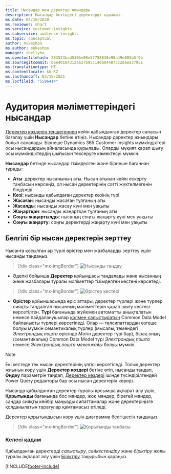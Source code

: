 ```yaml
---
title: Нысандар мен деректер жиындары
description: Нысандар бетіндегі деректерді қараңыз.
ms.date: 04/16/2020
ms.reviewer: mhart
ms.service: customer-insights
ms.subservice: audience-insights
ms.topic: conceptual
author: mukeshpo
ms.author: mukeshpo
manager: shellyha
ms.openlocfilehash: 383523bad5105e08e57758838e90a49e805b5f9b
ms.sourcegitcommit: bae40184312ab27b95c140a044875c2daea37951
ms.translationtype: HT
ms.contentlocale: kk-KZ
ms.lasthandoff: 03/15/2021
ms.locfileid: "5596414"
---
```

# <a name="entities-in-audience-insights"></a>Аудитория мәліметтеріндегі нысандар

[Деректер көздерін теңшегеннен](data-sources.md) кейін қабылданған деректер сапасын бағалау үшін **Нысандар** бетіне өтіңіз. Нысандар деректер жиындары болып саналады. Бірнеше Dynamics 365 Customer Insights мүмкіндіктері осы нысандардың айналасында құрылады. Оларды мұқият қарап шығу осы мүмкіндіктердің шығысын тексеруге көмектесуі мүмкін.

**Нысандар** бетінде нысандар тізімделген және бірнеше бағаннан тұрады:

- **Аты**: деректер нысанының аты. Нысан атынан кейін ескерту таңбасын көрсеңіз, ол нысан деректерінің сәтті жүктелмегенін білдіреді.
- **Көзі**: нысанды қабылдаған деректер көзінің түрі
- **Жасаған**: нысанды жасаған тұлғаның аты
- **Жасалды**: нысанды жасау күні мен уақыты
- **Жаңартқан**: нысанды жаңартқан тұлғаның аты
- **Соңғы жаңартылды**: нысаның соңғы жаңарту күні мен уақыты
- **Соңғы жаңарту**: соңғы деректерді жаңарту күні мен уақыты

## <a name="exploring-a-specific-entitys-data"></a>Белгілі бір нысан деректерін зерттеу

Нысанға қосылған әр түрлі өрістер мен жазбаларды зерттеу үшін нысанды таңдаңыз.

> [!div class="mx-imgBorder"]
> ![Нысанды таңдау](media/data-manager-entities-data.png "Нысанды таңдау")

- Әдепкі бойынша **Деректер** қойыншасы таңдалады және нысанның жеке жазбалары туралы мәліметтер тізімделген кестені көрсетеді.

> [!div class="mx-imgBorder"]
> ![Өрістер кестесі](media/data-manager-entities-fields.PNG "Өрістер кестесі")

- **Өрістер** қойыншасында өріс аттары, деректер түрлері және түрлер сияқты таңдалған нысанның мәліметтерін қарап шығу кестесі көрсетілген. **Түрі** бағанында жүйемен автоматты анықталатын немесе пайдаланушылар [қолмен салыстыратын](map-entities.md) Common Data Model байланысты түрлері көрсетіледі. Олар — төлсипаттардан өзгеше болуы мүмкін семантикалық түрлер (мысалы, төмендегі *Электрондық пошта* өрісінде *Мәтін* деректер түрі бар), бірақ оның (семантикалық) Common Data Model түрі *Электрондық пошта* немесе *Электрондық пошта мекенжайы* болуы мүмкін.

> [!NOTE]
> Екі кестеде тек нысан деректерінің үлгісі көрсетіледі. Толық деректер жиынын көру үшін **Деректер көздері** бетіне өтіп, нысанды таңдап, **Өңдеу** параметрін таңдап, [Деректер көздері](data-sources.md) ішінде түсіндірілгендей Power Query редакторы бар осы нысан деректерін көріңіз.

Нысанда қабылданған деректер туралы қосымша ақпарат алу үшін, **Қорытынды** бағанында бос мәндер, жоқ мәндер, бірегей мәндер, сандар сияқты кейбір маңызды сипаттамалар және деректеріңізге қолданылатын таратулар қамтамасыз етіледі.

Деректер қорытындысын көру үшін диаграмма белгішесін таңдаңыз.

> [!div class="mx-imgBorder"]
> ![Қорытынды таңбасы](media/data-manager-entities-summary.png "Деректер қорытындысы кестесі")

### <a name="next-step"></a>Келесі қадам

Қабылданған деректерді *салыстыру*, *сәйкестендіру* және *біріктіру* жолы туралы ақпарат алу үшін [Біріктіру](data-unification.md) тақырыбын қараңыз.


[!INCLUDE[footer-include](../includes/footer-banner.md)]